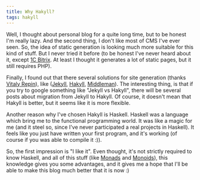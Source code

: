 ```yaml
---
title: Why Hakyll?
tags: hakyll
---
```



Well, I thought about personal blog for a quite long time, but to be honest I'm
really lazy.  And the second thing, I don't like most of CMS I've ever seen.
So, the idea of static generation is looking much more suitable for this kind of
stuff.  But I never tried it before (to be honest I've never heard about it,
except [1C Bitrix](http://www.bitrixsoft.com/). At least I thought it generates
a lot of static pages, but it still requires PHP).

Finally, I found out that there several solutions for site generation (thanks
[Vitaly Repin](http://www.vrepin.org)), like ([Jekyll][], [Hakyll][],
[Middleman][]).  The interesting thing, is that if you try to google something
like "Jekyll vs Hakyll", there will be several posts about migration from Jekyll
to Hakyll.  Of course, it doesn't mean that Hakyll is better, but it seems like
it is more flexible.

Another reason why I've chosen Hakyll is Haskell.  Haskell was a language which
bring me to the functional programming world.  It was like a magic for me (and
it steel so, since I've never participated a real projects in Haskell).  It
feels like you just have written your first program, and it's working (of course
if you was able to compile it :)).

So, the first impression is "I like it".  Even thought, it's not strictly
required to know Haskell, and all of this stuff (like
[Monads](https://en.wikipedia.org/wiki/Monad_(functional_programming)) and
[Monoids](http://hackage.haskell.org/package/base-4.7.0.1/docs/Data-Monoid.html)),
this knowledge gives you some advantages, and it gives me a hope that I'll be
able to make this blog much better that it is now :)

[Jekyll]: http://jekyllrb.com/
[Hakyll]: http://jaspervdj.be/hakyll/
[Middleman]: https://middlemanapp.com/
